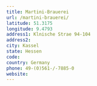 ```yaml
---
title: Martini-Brauerei
url: /martini-brauerei/
latitude: 51.3175
longitude: 9.4793
address1: Klnische Strae 94-104
address2: 
city: Kassel
state: Hessen
code: 
country: Germany
phone: 49-(0)561-/-7885-0
website: 
---
```


